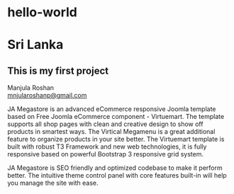 # hello-world
# Sri Lanka
<h2>This is my first project</h2>

Manjula Roshan<br>
mnjularoshanp@gmail.com
<p>JA Megastore is an advanced eCommerce responsive Joomla template based on Free Joomla eCommerce component - Virtuemart. The template supports all shop pages with clean and creative design to show off products in smartest ways. The Virtical Megamenu is a great additional feature to organize products in your site better. The Virtuemart template is built with robust T3 Framework and new web technologies, it is fully responsive based on powerful Bootstrap 3 responsive grid system.

JA Megastore is SEO friendly and optimized codebase to make it perform better. The intuitive theme control panel with core features built-in will help you manage the site with ease.</p>
